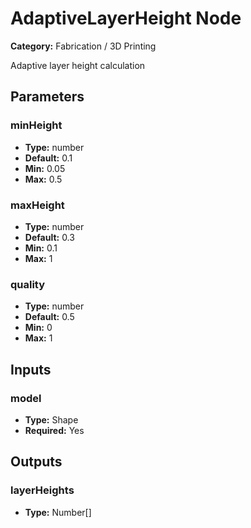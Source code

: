 
# AdaptiveLayerHeight Node

**Category:** Fabrication / 3D Printing

Adaptive layer height calculation

## Parameters


### minHeight
- **Type:** number
- **Default:** 0.1
- **Min:** 0.05
- **Max:** 0.5



### maxHeight
- **Type:** number
- **Default:** 0.3
- **Min:** 0.1
- **Max:** 1



### quality
- **Type:** number
- **Default:** 0.5
- **Min:** 0
- **Max:** 1



## Inputs


### model
- **Type:** Shape
- **Required:** Yes



## Outputs


### layerHeights
- **Type:** Number[]




